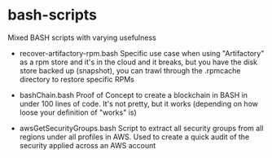 # bash-scripts
Mixed BASH scripts with varying usefulness

* recover-artifactory-rpm.bash
Specific use case when using "Artifactory" as a rpm store and it's in the cloud and it breaks, but you have the disk store backed up (snapshot), you can trawl through the .rpmcache directory to restore specific RPMs

* bashChain.bash
Proof of Concept to create a blockchain in BASH in under 100 lines of code. It's not pretty, but it works (depending on how loose your definition of "works" is)

* awsGetSecurityGroups.bash
Script to extract all security groups from all regions under all profiles in AWS. Used to create a quick audit of the security applied across an AWS account
